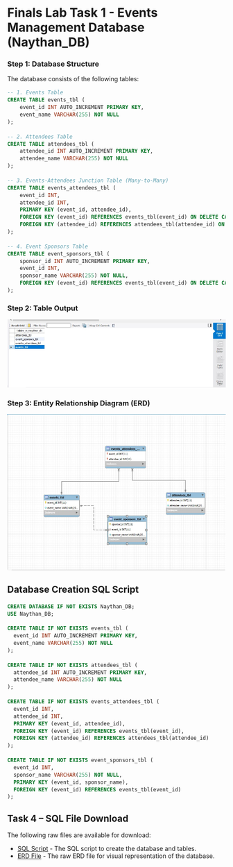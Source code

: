 # Finals Lab Task 1 - Events Management Database (Naythan_DB)

### Step 1: Database Structure

The database consists of the following tables:

```sql
-- 1. Events Table
CREATE TABLE events_tbl (
    event_id INT AUTO_INCREMENT PRIMARY KEY,
    event_name VARCHAR(255) NOT NULL
);

-- 2. Attendees Table
CREATE TABLE attendees_tbl (
    attendee_id INT AUTO_INCREMENT PRIMARY KEY,
    attendee_name VARCHAR(255) NOT NULL
);

-- 3. Events-Attendees Junction Table (Many-to-Many)
CREATE TABLE events_attendees_tbl (
    event_id INT,
    attendee_id INT,
    PRIMARY KEY (event_id, attendee_id),
    FOREIGN KEY (event_id) REFERENCES events_tbl(event_id) ON DELETE CASCADE,
    FOREIGN KEY (attendee_id) REFERENCES attendees_tbl(attendee_id) ON DELETE CASCADE
);

-- 4. Event Sponsors Table
CREATE TABLE event_sponsors_tbl (
    sponsor_id INT AUTO_INCREMENT PRIMARY KEY,
    event_id INT,
    sponsor_name VARCHAR(255) NOT NULL,
    FOREIGN KEY (event_id) REFERENCES events_tbl(event_id) ON DELETE CASCADE
);
```

### Step 2: Table Output

![Alt Text](https://github.com/wantusi/EDM/blob/main/Final%20Task%201/Images/TABLES.jpg)

### Step 3: Entity Relationship Diagram (ERD)

![Alt Text](https://github.com/wantusi/EDM/blob/main/Final%20Task%201/Images/ERD.jpg)

## Database Creation SQL Script

```sql
CREATE DATABASE IF NOT EXISTS Naythan_DB;
USE Naythan_DB;

CREATE TABLE IF NOT EXISTS events_tbl (
  event_id INT AUTO_INCREMENT PRIMARY KEY,
  event_name VARCHAR(255) NOT NULL
);

CREATE TABLE IF NOT EXISTS attendees_tbl (
  attendee_id INT AUTO_INCREMENT PRIMARY KEY,
  attendee_name VARCHAR(255) NOT NULL
);

CREATE TABLE IF NOT EXISTS events_attendees_tbl (
  event_id INT,
  attendee_id INT,
  PRIMARY KEY (event_id, attendee_id),
  FOREIGN KEY (event_id) REFERENCES events_tbl(event_id),
  FOREIGN KEY (attendee_id) REFERENCES attendees_tbl(attendee_id)
);

CREATE TABLE IF NOT EXISTS event_sponsors_tbl (
  event_id INT,
  sponsor_name VARCHAR(255) NOT NULL,
  PRIMARY KEY (event_id, sponsor_name),
  FOREIGN KEY (event_id) REFERENCES events_tbl(event_id)
);
```

## Task 4 – SQL File Download

The following raw files are available for download:

- [SQL Script](https://github.com/NaythanIsME/EDM-Portfolio/blob/main/Finals%20Task%201/Files/naytheen.sql) - The SQL script to create the database and tables.
- [ERD File](https://github.com/NaythanIsME/EDM-Portfolio/blob/main/Finals%20Task%201/Files/naythan.mwb) - The raw ERD file for visual representation of the database.
